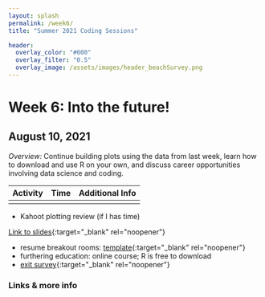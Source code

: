 ```yaml
---
layout: splash
permalink: /week6/
title: "Summer 2021 Coding Sessions"

header:
  overlay_color: "#000"
  overlay_filter: "0.5"
  overlay_image: /assets/images/header_beachSurvey.png
---
```


# Week 6: Into the future!
## August 10, 2021

*Overview:* Continue building plots using the data from last week, learn how to download and use R on your own, and discuss career opportunities involving data science and coding.

| Activity | Time | Additional Info |
| ---- | ---- | ----- |
|  |  |  |

* Kahoot plotting review (if I has time)

[Link to slides](https://docs.google.com/presentation/d/19j_1ein0-haGMB8PUNtsdW9iVXfln0dwKxbg1ZGjoOY){:target="_blank" rel="noopener"}
* resume breakout rooms: [template](https://docs.google.com/document/d/1fGI4gl-ivU_oO_i7cjTvXNYqAAIT5LhWBsCP0Uc4p3w){:target="_blank" rel="noopener"}
* furthering education: online course; R is free to download
* [exit survey](https://forms.gle/nFPrED7A7Gwczib26){:target="_blank" rel="noopener"}

### Links & more info
